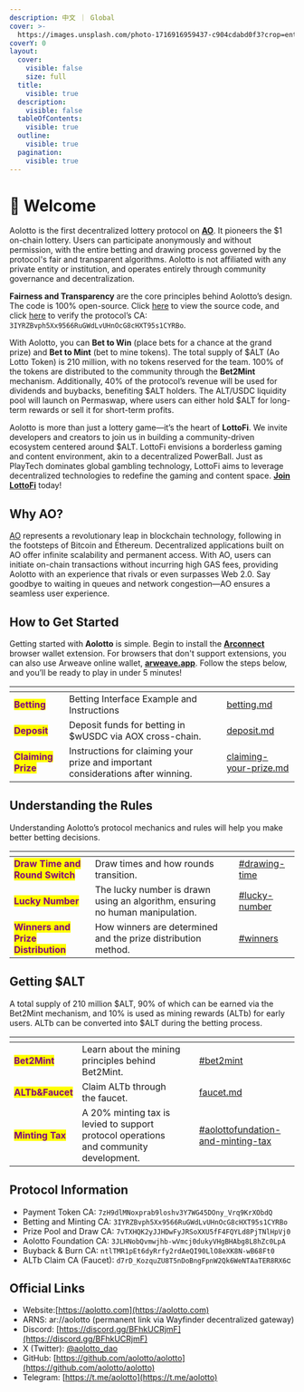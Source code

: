 ```yaml
---
description: 中文 ｜ Global
cover: >-
  https://images.unsplash.com/photo-1716916959437-c904cdabd0f3?crop=entropy&cs=srgb&fm=jpg&ixid=M3wxOTcwMjR8MHwxfHJhbmRvbXx8fHx8fHx8fDE3MjAzMjY3MzZ8&ixlib=rb-4.0.3&q=85
coverY: 0
layout:
  cover:
    visible: false
    size: full
  title:
    visible: true
  description:
    visible: false
  tableOfContents:
    visible: true
  outline:
    visible: true
  pagination:
    visible: true
---
```


# 👏 Welcome

Aolotto is the first decentralized lottery protocol on [**AO**](https://ao.arweave.dev/). It pioneers the $1 on-chain lottery. Users can participate anonymously and without permission, with the entire betting and drawing process governed by the protocol's fair and transparent algorithms. Aolotto is not affiliated with any private entity or institution, and operates entirely through community governance and decentralization.

**Fairness and Transparency** are the core principles behind Aolotto’s design. The code is 100% open-source. Click [here](https://github.com/aolotto/protocols) to view the source code, and click [here](https://www.ao.link/#/entity/3IYRZBvph5Xx9566RuGWdLvUHnOcG8cHXT95s1CYRBo) to verify the protocol’s CA: `3IYRZBvph5Xx9566RuGWdLvUHnOcG8cHXT95s1CYRBo`.

With Aolotto, you can **Bet to Win** (place bets for a chance at the grand prize) and **Bet to Mint** (bet to mine tokens). The total supply of $ALT (Ao Lotto Token) is 210 million, with no tokens reserved for the team. 100% of the tokens are distributed to the community through the **Bet2Mint** mechanism. Additionally, 40% of the protocol’s revenue will be used for dividends and buybacks, benefiting $ALT holders. The ALT/USDC liquidity pool will launch on Permaswap, where users can either hold $ALT for long-term rewards or sell it for short-term profits.

Aolotto is more than just a lottery game—it’s the heart of **LottoFi**. We invite developers and creators to join us in building a community-driven ecosystem centered around $ALT. LottoFi envisions a borderless gaming and content environment, akin to a decentralized PowerBall. Just as PlayTech dominates global gambling technology, LottoFi aims to leverage decentralized technologies to redefine the gaming and content space. [**Join LottoFi**](https://docs.aolotto.com/cn/lottofi) today!

## Why AO?

[AO](https://ao.arweave.dev/) represents a revolutionary leap in blockchain technology, following in the footsteps of Bitcoin and Ethereum. Decentralized applications built on AO offer infinite scalability and permanent access. With AO, users can initiate on-chain transactions without incurring high GAS fees, providing Aolotto with an experience that rivals or even surpasses Web 2.0. Say goodbye to waiting in queues and network congestion—AO ensures a seamless user experience.

## How to Get Started

Getting started with **Aolotto** is simple. Begin to install the [**Arconnect**](https://www.arconnect.io/) browser wallet extension. For browsers that don't support extensions, you can also use Arweave online wallet, [**arweave.app**](https://arweave.app/wallet/0/tx-list). Follow the steps below, and you’ll be ready to play in under 5 minutes!

<table data-view="cards"><thead><tr><th></th><th></th><th></th><th data-hidden data-card-target data-type="content-ref"></th></tr></thead><tbody><tr><td><mark style="color:purple;"><strong>Betting</strong></mark></td><td>Betting Interface Example and Instructions</td><td></td><td><a href="betting.md">betting.md</a></td></tr><tr><td><mark style="color:purple;"><strong>Deposit</strong></mark></td><td>Deposit funds for betting in $wUSDC via AOX cross-chain.</td><td></td><td><a href="deposit.md">deposit.md</a></td></tr><tr><td><mark style="color:purple;"><strong>Claiming Prize</strong></mark></td><td>Instructions for claiming your prize and important considerations after winning.</td><td></td><td><a href="claiming-your-prize.md">claiming-your-prize.md</a></td></tr></tbody></table>

## Understanding the Rules

Understanding Aolotto’s protocol mechanics and rules will help you make better betting decisions.

<table data-view="cards"><thead><tr><th></th><th></th><th></th><th data-hidden data-card-target data-type="content-ref"></th></tr></thead><tbody><tr><td><mark style="color:purple;"><strong>Draw Time and Round Switch</strong></mark></td><td>Draw times and how rounds transition.</td><td></td><td><a href="drawing-and-prizes.md#drawing-time">#drawing-time</a></td></tr><tr><td><mark style="color:purple;"><strong>Lucky Number</strong></mark></td><td>The lucky number is drawn using an algorithm, ensuring no human manipulation.</td><td></td><td><a href="drawing-and-prizes.md#lucky-number">#lucky-number</a></td></tr><tr><td><mark style="color:purple;"><strong>Winners and Prize Distribution</strong></mark></td><td>How winners are determined and the prize distribution method.</td><td></td><td><a href="drawing-and-prizes.md#winners">#winners</a></td></tr></tbody></table>

## Getting $ALT

A total supply of 210 million $ALT, 90% of which can be earned via the Bet2Mint mechanism, and 10% is used as mining rewards (ALTb) for early users. ALTb can be converted into $ALT during the betting process.

<table data-view="cards"><thead><tr><th></th><th></th><th></th><th data-hidden data-card-target data-type="content-ref"></th></tr></thead><tbody><tr><td><mark style="color:purple;"><strong>Bet2Mint</strong></mark></td><td>Learn about the mining principles behind Bet2Mint.</td><td></td><td><a href="usdalt.md#bet2mint">#bet2mint</a></td></tr><tr><td><mark style="color:purple;"><strong>ALTb&#x26;Faucet</strong></mark></td><td>Claim ALTb through the faucet.</td><td></td><td><a href="faucet.md">faucet.md</a></td></tr><tr><td><mark style="color:purple;"><strong>Minting Tax</strong></mark></td><td>A 20% minting tax is levied to support protocol operations and community development.</td><td></td><td><a href="usdalt.md#aolottofundation-and-minting-tax">#aolottofundation-and-minting-tax</a></td></tr></tbody></table>

## **Protocol Information**

* Payment Token CA: `7zH9dlMNoxprab9loshv3Y7WG45DOny_Vrq9KrXObdQ`
* Betting and Minting CA: `3IYRZBvph5Xx9566RuGWdLvUHnOcG8cHXT95s1CYRBo`
* Prize Pool and Draw CA: `7vTXHQK2yJJHDwFyJRSoXXU5fF4FQYLd8PjTNlHpVj0`
* Aolotto Foundation CA: `3JLHNobQvmwjhb-wVmcj0dukyVHgBHAbg8L8hZc0LpA`
* Buyback & Burn CA: `ntlTMR1pEt6dyRrfy2rdAeQI90LlO8eXK8N-wB68Ft0`
* ALTb Claim CA (Faucet): `d7rD_KozquZU8T5nDoBngFpnW2Qk6WeNTAaTER8RX6`c

## **Official Links**

* Website:[https://aolotto.com](https://aolotto.com)
* ARNS: ar://aolotto (permanent link via Wayfinder decentralized gateway)
* Discord: [https://discord.gg/BFhkUCRjmF](https://discord.gg/BFhkUCRjmF)
* X (Twitter): [@aolotto\_dao](https://twitter.com/aolotto_dao)
* GitHub: [https://github.com/aolotto/aolotto](https://github.com/aolotto/aolotto)
* Telegram: [https://t.me/aolotto](https://t.me/aolotto)

